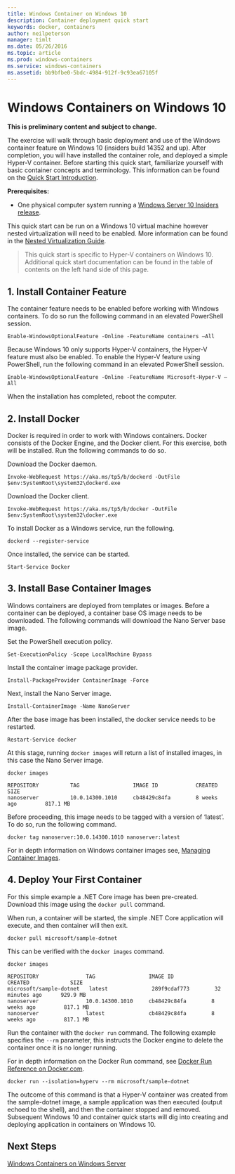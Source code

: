 ```yaml
---
title: Windows Container on Windows 10
description: Container deployment quick start
keywords: docker, containers
author: neilpeterson
manager: timlt
ms.date: 05/26/2016
ms.topic: article
ms.prod: windows-containers
ms.service: windows-containers
ms.assetid: bb9bfbe0-5bdc-4984-912f-9c93ea67105f
---
```


# Windows Containers on Windows 10

**This is preliminary content and subject to change.** 


The exercise will walk through basic deployment and use of the Windows container feature on Windows 10 (insiders build 14352 and up). After completion, you will have installed the container role, and deployed a simple Hyper-V container. Before starting this quick start, familiarize yourself with basic container concepts and terminology. This information can be found on the [Quick Start Introduction](./quick_start.md). 

**Prerequisites:**

- One physical computer system running a [Windows Server 10 Insiders release](https://insider.windows.com/).   

This quick start can be run on a Windows 10 virtual machine however nested virtualization will need to be enabled. More information can be found in the [Nested Virtualization Guide](https://msdn.microsoft.com/en-us/virtualization/hyperv_on_windows/user_guide/nesting).

> This quick start is specific to Hyper-V containers on Windows 10. Additional quick start documentation can be found in the table of contents on the left hand side of this page.

## 1. Install Container Feature

The container feature needs to be enabled before working with Windows containers. To do so run the following command in an elevated PowerShell session. 

```none
Enable-WindowsOptionalFeature -Online -FeatureName containers –All
```

Because Windows 10 only supports Hyper-V containers, the Hyper-V feature must also be enabled. To enable the Hyper-V feature using PowerShell, run the following command in an elevated PowerShell session.

```none
Enable-WindowsOptionalFeature -Online -FeatureName Microsoft-Hyper-V –All
```

When the installation has completed, reboot the computer.

## 2. Install Docker

Docker is required in order to work with Windows containers. Docker consists of the Docker Engine, and the Docker client. For this exercise, both will be installed. Run the following commands to do so. 

Download the Docker daemon.

```none
Invoke-WebRequest https://aka.ms/tp5/b/dockerd -OutFile $env:SystemRoot\system32\dockerd.exe
```

Download the Docker client.

```none
Invoke-WebRequest https://aka.ms/tp5/b/docker -OutFile $env:SystemRoot\system32\docker.exe
```

To install Docker as a Windows service, run the following.

```none
dockerd --register-service
```

Once installed, the service can be started.

```none
Start-Service Docker
```

## 3. Install Base Container Images

Windows containers are deployed from templates or images. Before a container can be deployed, a container base OS image needs to be downloaded. The following commands will download the Nano Server base image.
    
Set the PowerShell execution policy.

```none
Set-ExecutionPolicy -Scope LocalMachine Bypass
```

Install the container image package provider.

```none  
Install-PackageProvider ContainerImage -Force
```

Next, install the Nano Server image.

```none
Install-ContainerImage -Name NanoServer
```

After the base image has been installed, the docker service needs to be restarted.

```none
Restart-Service docker
```

At this stage, running `docker images` will return a list of installed images, in this case the Nano Server image.

```none
docker images

REPOSITORY          TAG                 IMAGE ID            CREATED             SIZE
nanoserver          10.0.14300.1010     cb48429c84fa        8 weeks ago         817.1 MB
```

Before proceeding, this image needs to be tagged with a version of ‘latest’. To do so, run the following command.

```none
docker tag nanoserver:10.0.14300.1010 nanoserver:latest
```

For in depth information on Windows container images see, [Managing Container Images](../management/manage_images.md).

## 4. Deploy Your First Container

For this simple example a .NET Core image has been pre-created. Download this image using the `docker pull` command.

When run, a container will be started, the simple .NET Core application will execute, and then container will then exit. 

```none
docker pull microsoft/sample-dotnet
```

This can be verified with the `docker images` command.

```none
docker images

REPOSITORY               TAG                 IMAGE ID            CREATED             SIZE
microsoft/sample-dotnet   latest              289f9cdaf773        32 minutes ago      929.9 MB
nanoserver               10.0.14300.1010     cb48429c84fa        8 weeks ago         817.1 MB
nanoserver               latest              cb48429c84fa        8 weeks ago         817.1 MB
```

Run the container with the `docker run` command. The following example specifies the `--rm` parameter, this instructs the Docker engine to delete the container once it is no longer running. 

For in depth information on the Docker Run command, see [Docker Run Reference on Docker.com]( https://docs.docker.com/engine/reference/run/).

```none
docker run --isolation=hyperv --rm microsoft/sample-dotnet
```

The outcome of this command is that a Hyper-V container was created from the sample-dotnet image, a sample application was then executed (output echoed to the shell), and then the container stopped and removed. 
Subsequent Windows 10 and container quick starts will dig into creating and deploying application in containers on Windows 10.

## Next Steps

[Windows Containers on Windows Server](./quick_start_windows_server.md)


